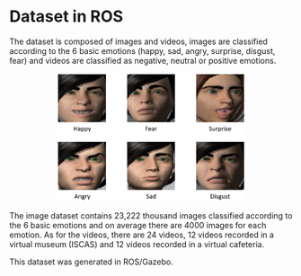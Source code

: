 # Dataset in ROS

The dataset is composed of images and videos, images are classified according to the 6 basic emotions (happy, sad, angry, surprise, disgust, fear) and videos are classified as negative, neutral or positive emotions.

<div align="center">
  <img src="https://github.com/marco-quiroz/Dataset-in-ROS/blob/main/Images/Emotions.png" width="334" height="228">
</div>

The image dataset contains 23,222 thousand images classified according to the 6 basic emotions and on average there are 4000 images for each emotion. As for the videos, there are 24 videos, 12 videos recorded in a virtual museum (ISCAS) and 12 videos recorded in a virtual cafeteria.

This dataset was generated in ROS/Gazebo.

```
